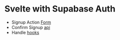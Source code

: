 # Svelte with Supabase Auth

- Signup Action [Form](src/routes/auth/+page.svelte)
- Confirm Signup [api](src/routes/api/auth/confirm/+server.ts)
- Handle [hooks](src/hooks.server.ts)
